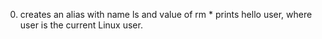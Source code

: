 0. creates an alias with name ls and value of rm *
prints hello user, where user is the current Linux user.
